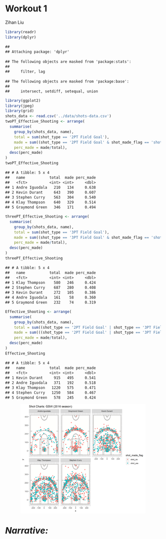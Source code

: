 Workout 1
================
Zihan Liu

``` r
library(readr)
library(dplyr)
```

    ## 
    ## Attaching package: 'dplyr'

    ## The following objects are masked from 'package:stats':
    ## 
    ##     filter, lag

    ## The following objects are masked from 'package:base':
    ## 
    ##     intersect, setdiff, setequal, union

``` r
library(ggplot2)
library(jpeg)
library(grid)
shots_data <- read.csv('../data/shots-data.csv')
twoPT_Effective_Shooting <- arrange(
  summarise(
    group_by(shots_data, name),
    total = sum(shot_type == '2PT Field Goal'),
    made = sum((shot_type == '2PT Field Goal' & shot_made_flag == 'shot_yes')),
    perc_made = made/total),
  desc(perc_made)
)
twoPT_Effective_Shooting
```

    ## # A tibble: 5 x 4
    ##   name           total  made perc_made
    ##   <fct>          <int> <int>     <dbl>
    ## 1 Andre Iguodala   210   134     0.638
    ## 2 Kevin Durant     643   390     0.607
    ## 3 Stephen Curry    563   304     0.540
    ## 4 Klay Thompson    640   329     0.514
    ## 5 Graymond Green   346   171     0.494

``` r
threePT_Effective_Shooting <- arrange(
  summarise(
    group_by(shots_data, name),
    total = sum(shot_type == '3PT Field Goal'),
    made = sum((shot_type == '3PT Field Goal' & shot_made_flag == 'shot_yes')),
    perc_made = made/total),
  desc(perc_made)
)
threePT_Effective_Shooting
```

    ## # A tibble: 5 x 4
    ##   name           total  made perc_made
    ##   <fct>          <int> <int>     <dbl>
    ## 1 Klay Thompson    580   246     0.424
    ## 2 Stephen Curry    687   280     0.408
    ## 3 Kevin Durant     272   105     0.386
    ## 4 Andre Iguodala   161    58     0.360
    ## 5 Graymond Green   232    74     0.319

``` r
Effective_Shooting <- arrange(
  summarise(
    group_by(shots_data, name),
    total = sum((shot_type == '2PT Field Goal' | shot_type == '3PT Field Goal')),
    made = sum(((shot_type == '2PT Field Goal' | shot_type == '3PT Field Goal') & shot_made_flag == 'shot_yes')),
    perc_made = made/total),
  desc(perc_made)
)
Effective_Shooting
```

    ## # A tibble: 5 x 4
    ##   name           total  made perc_made
    ##   <fct>          <int> <int>     <dbl>
    ## 1 Kevin Durant     915   495     0.541
    ## 2 Andre Iguodala   371   192     0.518
    ## 3 Klay Thompson   1220   575     0.471
    ## 4 Stephen Curry   1250   584     0.467
    ## 5 Graymond Green   578   245     0.424

<img src="../images/gsw-shot-charts.png" width="80%" style="display: block; margin: auto;" />

*Narrative:*
============
